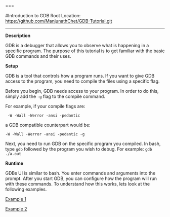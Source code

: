 ===

#Introduction to GDB
Root Location: https://github.com/ManjunathChet/GDB-Tutorial.git

---

**Description**

GDB is a debugger that allows you to observe what is happening in a specific 
program. The purpose of this tutorial is to get familiar with the basic
GDB commands and their uses.

**Setup**

GDB is a tool that controls how a program runs. If you want to give GDB
access to the program, you need to compile the files using a specific flag.

Before you begin, GDB needs access to your program. In order to do this,
simply add the `-g` flag to the compile command.

For example, if your compile flags are:

` -W -Wall -Werror -ansi -pedantic`
 
a GDB compatible counterpart would be:

`-W -Wall -Werror -ansi -pedantic -g`

Next, you need to run GDB on the specific program you compiled. In bash,
type `gdb` followed by the program you wish to debug. 
For example: `gdb ./a.out`

**Runtime**

GDBs UI is similar to bash. You enter commands and arguments into the
prompt. After you start GDB, you can configure how the program will run with these
commands. To understand how this works, lets look at the following examples.

[Example 1](ex1/)

[Example 2](ex2/)
